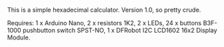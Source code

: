 This is a simple hexadecimal calculator. Version 1.0, so pretty crude.

Requires: 1 x Arduino Nano, 2 x resistors 1K2, 2 x LEDs, 24 x buttons B3F-1000 pushbutton switch SPST-NO, 1 x DFRobot I2C LCD1602 16x2 Display Module.
